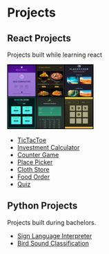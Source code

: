 # Projects

## React Projects

Projects built while learning react

<img src="https://raw.githubusercontent.com/dineshkidd/Projects/main/photo-collage.png" height="150">


<ul>
    <li><a href="https://react-tictactoe-dineshkidds-projects.vercel.app/" target="_blank">TicTacToe</a></li>
    <li><a href="https://react-investment-calculator-dineshkidds-projects.vercel.app/" target="_blank">Investment Calculator</a></li>
    <li><a href="https://react-counter-game-dineshkidds-projects.vercel.app/" target="_blank">Counter Game</a></li>
    <li><a href="https://react-places-wobe-dineshkidds-projects.vercel.app/" target="_blank">Place Picker</a></li>
    <li><a href="https://react-cloth-store-dineshkidds-projects.vercel.app/" target="_blank">Cloth Store</a></li>
    <li><a href="https://react-food-app-orcin.vercel.app/" target="_blank">Food Order</a></li>
    <li><a href="https://react-quiz-app-dineshkidds-projects.vercel.app/" target="_blank">Quiz</a></li>
</ul>



## Python Projects

Projects built during bachelors.

<ul>
    <li><a href="https://github.com/dineshkidd/Sign-Language-Interpreter-SIH2020_IC464_Hack-o-holics#sign-language-interpreter" target="_blank">Sign Language Interpreter</a></li>
    <li><a href="https://github.com/dineshkidd/Bird-Sound-Classification/tree/main#bird-sound-classification" target="_blank">Bird Sound Classification</a></li>
</ul>